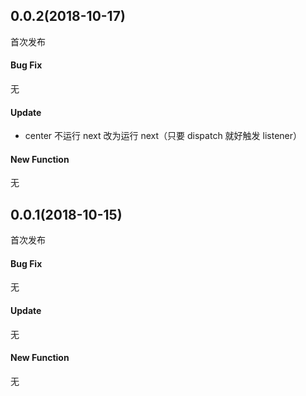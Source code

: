 ## 0.0.2(2018-10-17)

首次发布

#### Bug Fix

无

#### Update

- center 不运行 next 改为运行 next（只要 dispatch 就好触发 listener）

#### New Function

无

## 0.0.1(2018-10-15)

首次发布

#### Bug Fix

无

#### Update

无

#### New Function

无
